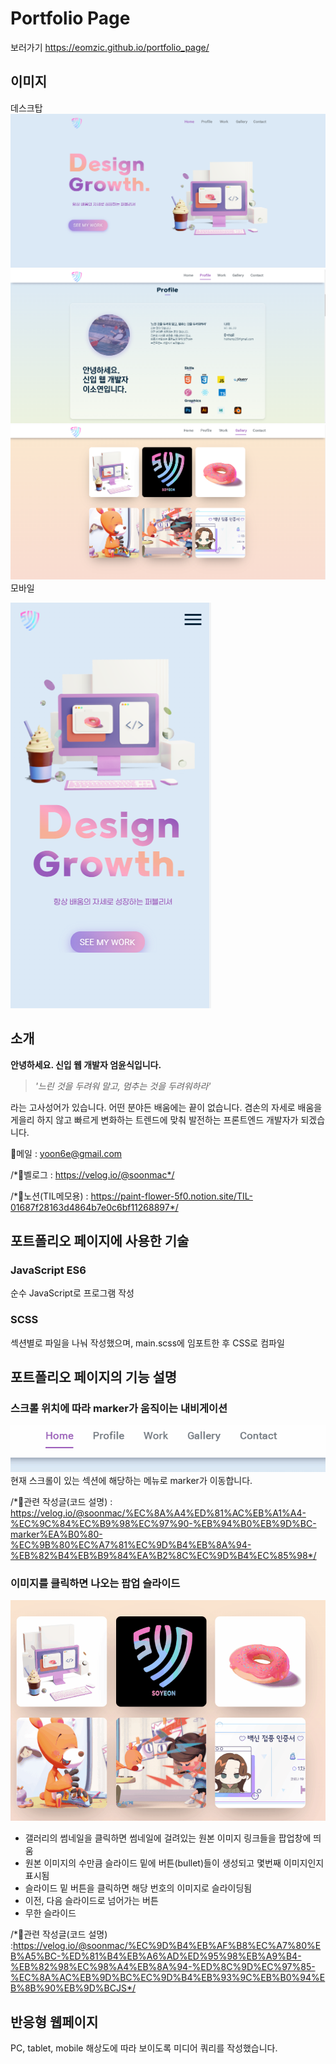 # Portfolio Page
보러가기
https://eomzic.github.io/portfolio_page/
 ## 이미지
 데스크탑
 ![메인페이지](cap_01.PNG)
 ![profile](cap_05.PNG)
![work](cap_03.PNG)
 모바일

 ![서브페이지](cap_02.PNG)

## 소개
**안녕하세요. 신입 웹 개발자 엄윤식입니다.**

>*'느린 것을 두려워 말고, 멈추는 것을 두려워하라'*

 라는 고사성어가 있습니다.
어떤 분야든 배움에는 끝이 없습니다.
겸손의 자세로 배움을 게을리 하지 않고 빠르게 변화하는 트렌드에 맞춰 발전하는 프론트엔드 개발자가 되겠습니다.

💌메일 : yoon6e@gmail.com

/*💚벨로그 : https://velog.io/@soonmac*/

/*💙노션(TIL메모용) : https://paint-flower-5f0.notion.site/TIL-01687f28163d4864b7e0c6bf11268897*/

## 포트폴리오 페이지에 사용한 기술
### JavaScript ES6
순수 JavaScript로 프로그램 작성
### SCSS
섹션별로 파일을 나눠 작성했으며, main.scss에 임포트한 후 CSS로 컴파일

## 포트폴리오 페이지의 기능 설명
### 스크롤 위치에 따라 marker가 움직이는 내비게이션
![내비게이션](3-1.gif)
현재 스크롤이 있는 섹션에 해당하는 메뉴로 marker가 이동합니다.



/*📎관련 작성글(코드 설명) : https://velog.io/@soonmac/%EC%8A%A4%ED%81%AC%EB%A1%A4-%EC%9C%84%EC%B9%98%EC%97%90-%EB%94%B0%EB%9D%BC-marker%EA%B0%80-%EC%9B%80%EC%A7%81%EC%9D%B4%EB%8A%94-%EB%82%B4%EB%B9%84%EA%B2%8C%EC%9D%B4%EC%85%98*/

### 이미지를 클릭하면 나오는 팝업 슬라이드
![슬라이드](7-1.gif)
* 갤러리의 썸네일을 클릭하면 썸네일에 걸려있는 원본 이미지 링크들을 팝업창에 띄움
* 원본 이미지의 수만큼 슬라이드 밑에 버튼(bullet)들이 생성되고 몇번째 이미지인지 표시됨
* 슬라이드 밑 버튼을 클릭하면 해당 번호의 이미지로 슬라이딩됨
* 이전, 다음 슬라이드로 넘어가는 버튼
* 무한 슬라이드
  

/*📎관련 작성글(코드 설명) :https://velog.io/@soonmac/%EC%9D%B4%EB%AF%B8%EC%A7%80%EB%A5%BC-%ED%81%B4%EB%A6%AD%ED%95%98%EB%A9%B4-%EB%82%98%EC%98%A4%EB%8A%94-%ED%8C%9D%EC%97%85-%EC%8A%AC%EB%9D%BC%EC%9D%B4%EB%93%9C%EB%B0%94%EB%8B%90%EB%9D%BCJS*/

## 반응형 웹페이지
PC, tablet, mobile 해상도에 따라 보이도록 미디어 쿼리를 작성했습니다.
